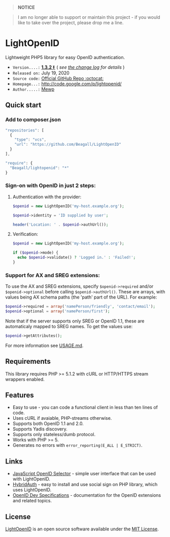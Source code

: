 > **NOTICE**

> I am no longer able to support or maintain this project - if you would like to take over the project, please drop me a line.

# LightOpenID

Lightweight PHP5 library for easy OpenID authentication.

* `Version....:` [**1.3.2** :arrow_double_down:][1]
                 ( *see [the change log][2] for details* )
* `Released on:` July 19, 2020
* `Source code:` [Official GitHub Repo :octocat:][3]
* `Homepage...:` http://code.google.com/p/lightopenid/
* `Author.....:` [Mewp][4]

[1]: https://github.com/Beagall/LightOpenID/archive/1.3.2.zip
[2]: https://github.com/Beagall/LightOpenID/blob/master/CHANGELOG.md
[3]: https://github.com/Mewp/lightopenid
[4]: https://github.com/Mewp


## Quick start

### Add to composer.json

```javascript
"repositories": [
  {
    "type": "vcs",
    "url": "https://github.com/Beagall/LightOpenID"
  }
],

"require": {
  "Beagall/lightopenid": "*"
}
```

### Sign-on with OpenID in just 2 steps:
  
  1. Authentication with the provider:

     ```php
     $openid = new LightOpenID('my-host.example.org');
     
     $openid->identity = 'ID supplied by user';
     
     header('Location: ' . $openid->authUrl());
     ```
  2. Verification:

     ```php
     $openid = new LightOpenID('my-host.example.org');
     
     if ($openid->mode) {
       echo $openid->validate() ? 'Logged in.' : 'Failed!';
     }
     ```

### Support for AX and SREG extensions:
  
  To use the AX and SREG extensions, specify `$openid->required` and/or `$openid->optional` 
  before calling `$openid->authUrl()`. These are arrays, with values being AX schema paths 
  (the 'path' part of the URL). For example:

  ```php
  $openid->required = array('namePerson/friendly', 'contact/email');
  $openid->optional = array('namePerson/first');
  ```

  Note that if the server supports only SREG or OpenID 1.1, these are automaticaly mapped 
  to SREG names. To get the values use:

  ```php  
  $openid->getAttributes();
  ```

  For more information see [USAGE.md](http://github.com/Beagall/LightOpenID/blob/master/USAGE.md).


## Requirements

This library requires PHP >= 5.1.2 with cURL or HTTP/HTTPS stream wrappers enabled.


## Features

* Easy to use - you can code a functional client in less than ten lines of code.
* Uses cURL if avaiable, PHP-streams otherwise.
* Supports both OpenID 1.1 and 2.0.
* Supports Yadis discovery.
* Supports only stateless/dumb protocol.
* Works with PHP >= 5.
* Generates no errors with `error_reporting(E_ALL | E_STRICT)`.


## Links

* [JavaScript OpenID Selector](http://code.google.com/p/openid-selector/) -
  simple user interface that can be used with LightOpenID.
* [HybridAuth](http://hybridauth.sourceforge.net/) -
  easy to install and use social sign on PHP library, which uses LightOpenID.
* [OpenID Dev Specifications](http://openid.net/developers/specs/) -
  documentation for the OpenID extensions and related topics.


## License

[LightOpenID](http://github.com/Beagall/LightOpenID)
is an open source software available under the
[MIT License](http://opensource.org/licenses/mit-license.php).
